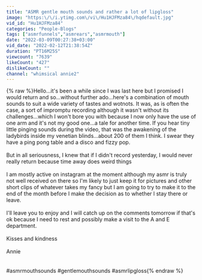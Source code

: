 ```yaml
---
title: "ASMR gentle mouth sounds and rather a lot of lipgloss"
image: "https:\/\/i.ytimg.com\/vi\/Hu1HJFMza84\/hqdefault.jpg"
vid_id: "Hu1HJFMza84"
categories: "People-Blogs"
tags: ["asmrfunnels","asmrears","asmrmouth"]
date: "2022-03-09T00:27:38+03:00"
vid_date: "2022-02-12T21:38:54Z"
duration: "PT16M25S"
viewcount: "7639"
likeCount: "427"
dislikeCount: ""
channel: "whimsical annie2"
---
```

{% raw %}Hello...it's been a while since I was last here but I promised I would return and so...without further ado...here's a combination of mouth sounds to suit a wide variety of tastes and wotnots. It was, as is often the case, a sort of impromptu recording although it wasn't without its challenges...which I won't bore you with because I now only have the use of one arm and it's not my good one...a tale for another time.  If you hear tiny little pinging sounds during the video, that was the awakening of the ladybirds inside my venetian blinds...about 200 of them I think.  I swear they have a ping pong table and a disco and fizzy pop.<br /><br />But in all seriousness, I knew that if I didn't record yesterday, I would never really return because time away does weird things<br /><br />I am mostly active on instagram at the moment although my asmr is truly not well received on there so I'm likely to just keep it for pictures and other short clips of whatever takes my fancy but I am going to try to make it to the end of the month before I make the decision as to whether I stay there or leave.<br /><br />I'll leave you to enjoy and I will catch up on the comments tomorrow if that's ok because I need to rest and possibly make a visit to the A and E department.<br /><br />Kisses and kindness<br /><br />Annie<br /><br /><br />#asmrmouthsounds #gentlemouthsounds #asmrlipgloss{% endraw %}

